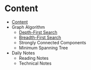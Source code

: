# Content

* [Content](./)
* Graph Algorithm
  * [Depth-First Search](graph-algorithm/depth-first-search.md)
  * [Breadth-First Search](graph-algorithm/breadth-first-search.md)
  * Strongly Connected Components
  * Minimum Spanning Tree
* Daily Notes
  * Reading Notes
  * Technical Notes

